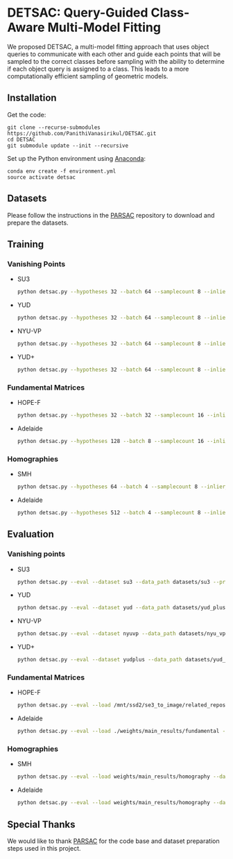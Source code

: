 # DETSAC: Query-Guided Class-Aware Multi-Model Fitting

We proposed DETSAC, a multi-model fitting approach that uses object queries to communicate with each other and guide each points that will be sampled to the correct classes before sampling with the ability to determine if each object query is assigned to a class. This leads to a more computationally efficient sampling of geometric models.

## Installation
Get the code:
```
git clone --recurse-submodules https://github.com/PanithiVanasirikul/DETSAC.git
cd DETSAC
git submodule update --init --recursive
```

Set up the Python environment using [Anaconda](https://www.anaconda.com/): 
```
conda env create -f environment.yml
source activate detsac
```

## Datasets

Please follow the instructions in the [PARSAC](https://github.com/fkluger/parsac/) repository to download and prepare the datasets.




## Training
### Vanishing Points
- SU3
    ```sh
    python detsac.py --hypotheses 32 --batch 64 --samplecount 8 --inlier_threshold 0.0001 --dataset su3 --problem vp --instances 8 --hypsamples 64 --data_path datasets/su3 --checkpoint_dir ./tmp/checkpoints --no_refine --network_layers 3 --ckpt_mode all --augment
    ```
- YUD
    ```sh
    python detsac.py --hypotheses 32 --batch 64 --samplecount 8 --inlier_threshold 0.0001 --dataset yud --problem vp --instances 8 --hypsamples 64 --data_path datasets/yud_plus/data --checkpoint_dir ./tmp/checkpoints --no_refine --network_layers 3 --ckpt_mode all --augment
    ```
- NYU-VP
    ```sh
    python detsac.py --hypotheses 32 --batch 64 --samplecount 8 --inlier_threshold 0.0001 --dataset nyuvp --problem vp --instances 8 --hypsamples 64 --data_path datasets/nyu_vp/data --checkpoint_dir ./tmp/checkpoints --no_refine --ckpt_mode all --augment
    ```
- YUD+
    ```sh
    python detsac.py --hypotheses 32 --batch 64 --samplecount 8 --inlier_threshold 0.0001 --dataset yudplus --problem vp --instances 8 --hypsamples 64 --data_path datasets/yud_plus/data --checkpoint_dir ./tmp/checkpoints --no_refine --network_layers 3 --ckpt_mode all --augment
    ```

### Fundamental Matrices
- HOPE-F
    ```sh
    python detsac.py --hypotheses 32 --batch 32 --samplecount 16 --inlier_threshold 0.004 --assignment_threshold 0.02 --dataset hope --problem fundamental --instances 4 --hypsamples 128 --epochs 3000 --lr_steps 2500 --data_path datasets/hope --checkpoint_dir ./tmp/checkpoints --encoder_layers 3 --decoder_layers 3 --ckpt_mode all --augment
    ```
- Adelaide
    ```sh
    python detsac.py --hypotheses 128 --batch 8 --samplecount 16 --inlier_threshold 0.01 --assignment_threshold 0.02 --dataset adelaide --problem fundamental --instances 4 --hypsamples 128 --epochs 500 --lr_steps 350 --data_path datasets/adelaide --checkpoint_dir ./tmp/checkpoints --encoder_layers 3 --decoder_layers 3 --ckpt_mode all --augment
    ```

### Homographies
- SMH
    ```sh
    python detsac.py --hypotheses 64 --batch 4 --samplecount 8 --inlier_threshold 1e-6 --assignment_threshold 4e-6 --dataset smh --problem homography --instances 24 --hypsamples 64 --epochs 500 --lr_steps 350 --data_path datasets/smh --checkpoint_dir ./tmp/checkpoints --network_layers 3 --ckpt_mode all --augment
    ```
- Adelaide
    ```sh
    python detsac.py --hypotheses 512 --batch 4 --samplecount 8 --inlier_threshold 1e-4 --assignment_threshold 4e-3 --dataset adelaide --problem homography --instances 24 --hypsamples 512 --epochs 500 --lr_steps 350 --data_path datasets/adelaide --checkpoint_dir ./tmp/checkpoints --network_layers 3 --ckpt_mode all --augment
    ```



## Evaluation
### Vanishing points
- SU3
    ```sh
    python detsac.py --eval --dataset su3 --data_path datasets/su3 --problem vp --load weights/main_results/vp_su3 --inlier_threshold 0.0001 --instances 8 --hypotheses 32
    ```
- YUD
    ```sh
    python detsac.py --eval --dataset yud --data_path datasets/yud_plus/data --problem vp --load weights/main_results/vp_su3 --inlier_threshold 0.0001 --instances 8 --hypotheses 32
    ```
- NYU-VP
    ```sh
    python detsac.py --eval --dataset nyuvp --data_path datasets/nyu_vp/data --problem vp --load weights/main_results/vp_nyu --inlier_threshold 0.0001 --instances 8 --hypotheses 32
    ```
- YUD+
    ```sh
    python detsac.py --eval --dataset yudplus --data_path datasets/yud_plus/data --problem vp --load weights/main_results/vp_su3 --inlier_threshold 0.0001 --instances 8 --hypotheses 32
    ```

### Fundamental Matrices
- HOPE-F
    ```sh
    python detsac.py --eval --load /mnt/ssd2/se3_to_image/related_repos/parsac/tmp/checkpoints/stellar-yogurt-456/ --dataset hope --data_path datasets/hope --problem fundamental --inlier_threshold 0.01 --assignment_threshold 0.02 --instances 4 --hypotheses 128
    ```
- Adelaide
    ```sh
    python detsac.py --eval --load ./weights/main_results/fundamental --dataset adelaide --data_path ./datasets/adelaide --problem fundamental --inlier_threshold 0.01 --assignment_threshold 0.02 --instances 4 --hypotheses 128
    ```

### Homographies
- SMH
    ```sh
    python detsac.py --eval --load weights/main_results/homography --dataset smh --data_path datasets/smh --problem homography --inlier_threshold 1e-6 --assignment_threshold 4e-6 --instances 24 --hypotheses 512
    ```
- Adelaide
    ```sh
    python detsac.py --eval --load weights/main_results/homography --dataset adelaide --data_path datasets/adelaide --problem homography --inlier_threshold 1e-4 --assignment_threshold 4e-3 --instances 24 --hypotheses 512
    ```

## Special Thanks

We would like to thank [PARSAC](https://github.com/fkluger/parsac/) for the code base and dataset preparation steps used in this project.

